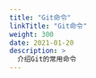 ```yaml
---
title: "Git命令"
linkTitle: "Git命令"
weight: 300
date: 2021-01-20
description: >
  介绍Git的常用命令
---
```



